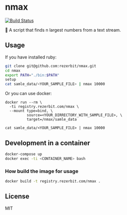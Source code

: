 # nmax

[![Build Status](https://travis-ci.org/rezerbit/nmax.svg?branch=master)](https://travis-ci.org/rezerbit/nmax)

💎 A script that finds n largest numbers from a text stream.

## Usage

If you have installed ruby:

```bash
git clone git@github.com:rezerbit/nmax.git
cd nmax
export PATH="./bin:$PATH"
setup
cat samle_data/<YOUR_SAMPLE_FILE> | nmax 10000
```

Or you can use docker:
```docker
docker run --rm \
  -ti registry.rezerbit.com/nmax \
  --mount type=bind, \
          source=<YOUR_DIRRECTORY_WITH_SAMPLE_FILE>, \
          target=/nmax/samle_data

cat samle_data/<YOUR_SAMPLE_FILE> | nmax 10000
```

## Development in a container

```bash
docker-compose up
docker exec -ti <CONTAINER_NAME> bash
```

### How build the image for usage

```bash
docker build -t registry.rezerbit.com/nmax .
```

## License

MIT
